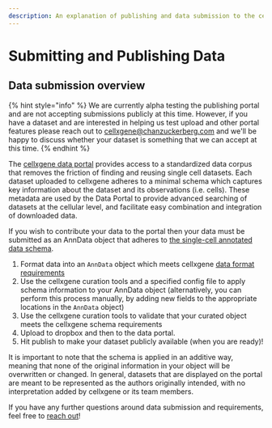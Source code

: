 ```yaml
---
description: An explanation of publishing and data submission to the cellxgene data portal
---
```


# Submitting and Publishing Data

## Data submission overview

{% hint style="info" %}
We are currently alpha testing the publishing portal and are not accepting submissions publicly at this time. However, if you have a dataset and are interested in helping us test upload and other portal features please reach out to [cellxgene@chanzuckerberg.com](mailto:cellxgene@chanzuckerberg.com) and we'll be happy to discuss whether your dataset is something that we can accept at this time.
{% endhint %}

The [cellxgene data portal](https://cellxgene.cziscience.com/) provides access to a standardized data corpus that removes the friction of finding and reusing single cell datasets. Each dataset uploaded to cellxgene adheres to a minimal schema which captures key information about the dataset and its observations \(i.e. cells\). These metadata are used by the Data Portal to provide advanced searching of datasets at the cellular level, and facilitate easy combination and integration of downloaded data.

If you wish to contribute your data to the portal then your data must be submitted as an AnnData object that adheres to [the single-cell annotated data schema](https://github.com/chanzuckerberg/single-cell-curation/blob/main/schema/2.0.0/corpora_schema.md). 

1. Format data into an `AnnData` object which meets cellxgene [data format requirements](../desktop/data-reqs.md)
2. Use the cellxgene curation tools and a specified config file to apply schema information to your AnnData object \(alternatively, you can perform this process manually, by adding new fields to the appropriate locations in the `AnnData` object\)
3. Use the cellxgene curation tools to validate that your curated object meets the cellxgene schema requirements
4. Upload to dropbox and then to the data portal.
5. Hit publish to make your dataset publicly available \(when you are ready\)!

It is important to note that the schema is applied in an additive way, meaning that none of the original information in your object will be overwritten or changed. In general, datasets that are displayed on the portal are meant to be represented as the authors originally intended, with no interpretation added by cellxgene or its team members.

If you have any further questions around data submission and requirements, feel free to [reach out](mailto:cellxgene@chanzuckerberg.com)!

